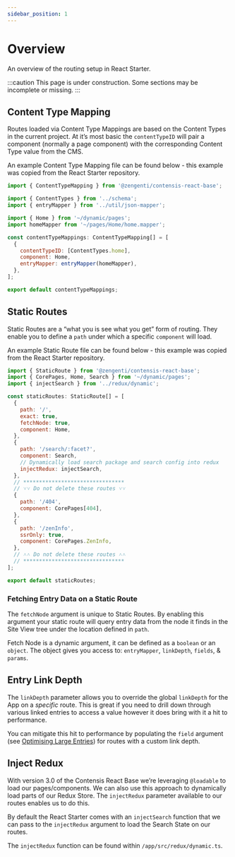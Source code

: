 ```yaml
---
sidebar_position: 1
---
```


# Overview

An overview of the routing setup in React Starter.

:::caution
This page is under construction. Some sections may be incomplete or missing.
:::

## Content Type Mapping

Routes loaded via Content Type Mappings are based on the Content Types in the current project. At it’s most basic the `contentTypeID` will pair a component (normally a page component) with the corresponding Content Type value from the CMS. 

An example Content Type Mapping file can be found below - this example was copied from the React Starter repository. 

```jsx title="src/app/routes/ContentTypeMappings.ts"
import { ContentTypeMapping } from '@zengenti/contensis-react-base';

import { ContentTypes } from '../schema';
import { entryMapper } from '../util/json-mapper';

import { Home } from '~/dynamic/pages';
import homeMapper from '~/pages/Home/home.mapper';

const contentTypeMappings: ContentTypeMapping[] = [
  {
    contentTypeID: [ContentTypes.home],
    component: Home,
    entryMapper: entryMapper(homeMapper),
  },
];

export default contentTypeMappings;
```

## Static Routes

Static Routes are a “what you is see what you get” form of routing. They enable you to define a `path` under which a specific `component` will load. 

An example Static Route file can be found below - this example was copied from the React Starter repository.

```jsx title="src/app/routes/staticRoutes.ts"
import { StaticRoute } from '@zengenti/contensis-react-base';
import { CorePages, Home, Search } from '~/dynamic/pages';
import { injectSearch } from '../redux/dynamic';

const staticRoutes: StaticRoute[] = [
  {
    path: '/',
    exact: true,
    fetchNode: true,
    component: Home,
  },
  {
    path: '/search/:facet?',
    component: Search,
    // Dynamically load search package and search config into redux
    injectRedux: injectSearch,
  },
  // ********************************
  // ˅˅ Do not delete these routes ˅˅
  {
    path: '/404',
    component: CorePages[404],
  },
  {
    path: '/zenInfo',
    ssrOnly: true,
    component: CorePages.ZenInfo,
  },
  // ˄˄ Do not delete these routes ˄˄
  // ********************************
];

export default staticRoutes;
```

### Fetching Entry Data on a Static Route

The `fetchNode` argument is unique to Static Routes. By enabling this argument your static route will query entry data from the node it finds in the Site View tree under the location defined in `path`.

Fetch Node is a dynamic argument, it can be defined as a `boolean` or an `object`. The object gives you access to: `entryMapper`, `linkDepth`, `fields`, & `params`.

## Entry Link Depth

The `linkDepth` parameter allows you to override the global `linkDepth` for the App on a *specific* route. This is great if you need to drill down through various linked entries to access a value however it does bring with it a hit to performance.

You can mitigate this hit to performance by populating the `field` argument (see [Optimising Large Entries](/react-starter/advanced/tips/optimising-large-entries)) for routes with a custom link depth.


## Inject Redux

With version 3.0 of the Contensis React Base we’re leveraging `@loadable` to load our pages/components. We can also use this approach to dynamically load parts of our Redux Store. The `injectRedux` parameter available to our routes enables us to do this.

By default the React Starter comes with an `injectSearch` function that we can pass to the `injectRedux` argument to load the Search State on our routes. 

The `injectRedux` function can be found within `/app/src/redux/dynamic.ts`.


